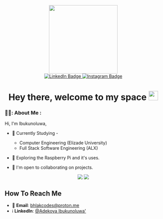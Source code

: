 <div id="header" align="center">
  <img src="https://media.giphy.com/media/CuuSHzuc0O166MRfjt/giphy.gif" width="220"/>
  <div id="badges">
  <a href="https://www.linkedin.com/in/ibukunoluwa-adekoya-271855255/" target="_blank">
    <img src="https://img.shields.io/badge/LinkedIn-white?style=for-the-badge&logo=linkedin&logoColor=black" alt="LinkedIn Badge"/>
  </a>
  <a href="https://www.instagram.com/thebhlak/" target="_blank">
    <img src="https://img.shields.io/badge/Instagram-black?style=for-the-badge&logo=instagram&logoColor=white" alt="Instagram Badge"/>
  </a>
  </div>
  <h1>
    Hey there, welcome to my space
    <img src="https://media.giphy.com/media/hvRJCLFzcasrR4ia7z/giphy.gif" width="30px"/>
  </h1>
</div>

### 👨‍💻: About Me :
Hi, I'm Ibukunoluwa,
- 📔  Currently Studying -
  - Computer Engineering (Elizade University)
  - Full Stack Software Engineering (ALX)
 
- 🌱  Exploring the Raspberry Pi and it's uses.

- 👀  I'm open to collaborating on projects.

<div align="center">
  <img src="https://github-readme-stats.vercel.app/api/top-langs/?username=bhlak&theme=gotham&layout=compact"/>
  <img src="https://github-readme-stats.vercel.app/api?username=bhlak&show_icons=true&theme=gotham&layout=compact"/>
  </div>
  
## How To Reach Me
- 📩 __Email__: bhlakcodes@proton.me
- ℹ️ __LinkedIn__: [@Adekoya Ibukunoluwa'](https://www.linkedin.com/in/ibukunoluwa-adekoya-271855255/) 

